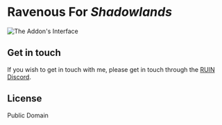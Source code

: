 # Ravenous For *Shadowlands*

![The Addon's Interface](https://github.com/RavenousAddons/assets/raw/main/ravenousFor0.1.7.gif)

## Get in touch

If you wish to get in touch with me, please get in touch through the [RUIN Discord](https://discord.gg/ruin).

## License

Public Domain
